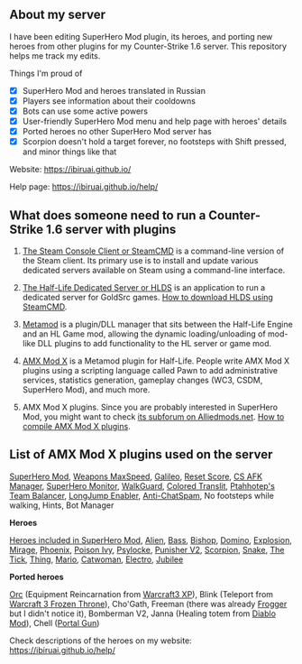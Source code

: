 ## About my server

I have been editing SuperHero Mod plugin, its heroes, and porting new heroes from other plugins for my Counter-Strike 1.6 server. This repository helps me track my edits.

Things I'm proud of

- [x] SuperHero Mod and heroes translated in Russian
- [x] Players see information about their cooldowns
- [x] Bots can use some active powers
- [x] User-friendly SuperHero Mod menu and help page with heroes' details
- [x] Ported heroes no other SuperHero Mod server has
- [x] Scorpion doesn't hold a target forever, no footsteps with Shift pressed, and minor things like that

Website: <https://ibiruai.github.io/>

Help page: <https://ibiruai.github.io/help/>


## What does someone need to run a Counter-Strike 1.6 server with plugins

1. [The Steam Console Client or SteamCMD][SteamCMD] is a command-line version of the Steam client. Its primary use is to install and update various dedicated servers available on Steam using a command-line interface.

2. [The Half-Life Dedicated Server or HLDS][HLDS] is an application to run a dedicated server for GoldSrc games. [How to download HLDS using SteamCMD](https://developer.valvesoftware.com/wiki/SteamCMD#Downloading_an_app).

3. [Metamod] is a plugin/DLL manager that sits between the Half-Life Engine and an HL Game mod, allowing the dynamic loading/unloading of mod-like DLL plugins to add functionality to the HL server or game mod.

4. [AMX Mod X] is a Metamod plugin for Half-Life. People write AMX Mod X plugins using a scripting language called Pawn to add administrative services, statistics generation, gameplay changes (WC3, CSDM, SuperHero Mod), and much more.

5. AMX Mod X plugins. Since you are probably interested in SuperHero Mod, you might want to check [its subforum on Alliedmods.net](https://forums.alliedmods.net/forumdisplay.php?f=30).
[How to compile AMX Mod X plugins](https://wiki.alliedmods.net/Compiling_Plugins_(AMX_Mod_X)).

[SteamCMD]: https://developer.valvesoftware.com/wiki/SteamCMD

[HLDS]:  https://developer.valvesoftware.com/wiki/Half-Life_Dedicated_Server

[Metamod]: http://metamod.org

[AMX Mod X]: https://www.amxmodx.org

## List of AMX Mod X plugins used on the server

[SuperHero Mod](https://forums.alliedmods.net/showthread.php?t=76081), 
[Weapons MaxSpeed](https://forums.alliedmods.net/showthread.php?t=139521), 
[Galileo](https://forums.alliedmods.net/showthread.php?t=77391), 
[Reset Score](https://forums.alliedmods.net/showthread.php?t=74207), 
[CS AFK Manager](https://forums.alliedmods.net/showthread.php?t=256449), 
[SuperHero Monitor](https://forums.alliedmods.net/showthread.php?t=36540), 
[WalkGuard](https://forums.alliedmods.net/showthread.php?t=55245), 
[Colored Translit](https://c-s.net.ua/forum/topic25056.html), 
[Ptahhotep's Team Balancer](https://forums.alliedmods.net/showthread.php?t=26598), 
[LongJump Enabler](https://forums.alliedmods.net/showthread.php?t=108382),
[Anti-ChatSpam](https://forums.alliedmods.net/showthread.php?p=808026),
No footsteps while walking, Hints, Bot Manager
  
**Heroes**

[Heroes included in SuperHero Mod](https://forums.alliedmods.net/showthread.php?t=76081), 
[Alien](https://forums.alliedmods.net/showthread.php?t=30082), 
[Bass](https://forums.alliedmods.net/showthread.php?t=30174), 
[Bishop](https://forums.alliedmods.net/showthread.php?t=30184), 
[Domino](https://forums.alliedmods.net/showthread.php?t=36055), 
[Explosion](https://forums.alliedmods.net/showthread.php?t=34294), 
[Mirage](https://forums.alliedmods.net/showthread.php?t=34683), 
[Phoenix](https://forums.alliedmods.net/showthread.php?t=30270), 
[Poison Ivy](https://forums.alliedmods.net/showthread.php?t=30104), 
[Psylocke](https://forums.alliedmods.net/showthread.php?t=30276), 
[Punisher V2](https://forums.alliedmods.net/showthread.php?t=131398), 
[Scorpion](https://forums.alliedmods.net/showthread.php?t=34448), 
[Snake](https://forums.alliedmods.net/showthread.php?t=30293), 
[The Tick](https://forums.alliedmods.net/showthread.php?t=36058), 
[Thing](https://forums.alliedmods.net/showthread.php?t=31929), 
[Mario](https://forums.alliedmods.net/showthread.php?t=32041), 
[Catwoman](https://forums.alliedmods.net/showthread.php?t=34742), 
[Electro](https://forums.alliedmods.net/showthread.php?t=30095), 
[Jubilee](https://forums.alliedmods.net/showthread.php?t=30592)
  
**Ported heroes**
  
[Orc](https://forums.alliedmods.net/showthread.php?t=314199) (Equipment Reincarnation from [Warcraft3 XP](https://forums.alliedmods.net/showthread.php?t=15345)),
Blink (Teleport from [Warcraft 3 Frozen Throne](https://forums.alliedmods.net/showthread.php?p=3158)),
Cho'Gath,
Freeman (there was already [Frogger](https://forums.alliedmods.net/showthread.php?t=33644) but I didn't notice it),
Bomberman V2,
Janna (Healing totem from [Diablo Mod](https://github.com/hitmany/cs-1.6-diablo-2)),
Chell ([Portal Gun](https://next21.ru/2013/04/%D0%BF%D0%BB%D0%B0%D0%B3%D0%B8%D0%BD-portal-gun/))

Check descriptions of the heroes on my website: <https://ibiruai.github.io/help/>
